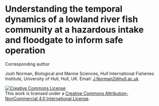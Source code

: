 # Understanding the temporal dynamics of a lowland river fish community at a hazardous intake and floodgate to inform safe operation

Corresponding author

Josh Norman, Biological and Marine Sciences, Hull International Fisheries Institute, University of Hull, Hull, UK.
Email: J.Norman2@hull.ac.uk


<a rel="license" href="http://creativecommons.org/licenses/by-nc/4.0/"><img alt="Creative Commons License" style="border-width:0" src="https://i.creativecommons.org/l/by-nc/4.0/88x31.png" /></a><br />This work is licensed under a <a rel="license" href="http://creativecommons.org/licenses/by-nc/4.0/">Creative Commons Attribution-NonCommercial 4.0 International License</a>.
